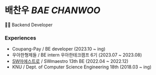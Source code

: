 # 배찬우 *BAE CHANWOO*

👩‍💻 Backend Developer  


### Experiences

- Coupang-Pay / BE developer (2023.10 ~ ing)
- 우아한형제들 / BE intern 우아한테크캠프 6기 (2023.07 ~ 2023.08)  
- [SW마에스트로](https://github.com/SW-Maestro-OSS) / SWmaestro 13th BE (2022.04 ~ 2022.12)
- KNU / Dept. of Computer Science Engineering 18th (2018.03 ~ ing)

  
